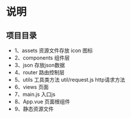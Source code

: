 # 说明

## 项目目录

- 1、assets 资源文件存放  icon 图标
- 2、components 组件层
- 3、json 存放json数据
- 4、router 路由控制层
- 5、utils  工具类方法 util/request.js http请求方法
- 6、views 页面
- 7、main.js 入口js
- 8、App.vue 页面根组件
- 9、静态资源文件
